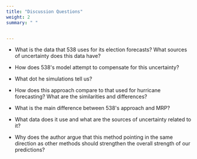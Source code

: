 ```yaml
---
title: "Discussion Questions"
weight: 2
summary: " "


---
```


* What is the data that 538 uses for its election forecasts? What sources of uncertainty does this data have?
* How does 538's model attempt to compensate for this uncertainty?
* What dot he simulations tell us?
* How does this approach compare to that used for hurricane forecasting? What are the similarities and differences?

* What is the main difference between 538's approach and MRP?
* What data does it use and what are the sources of uncertainty related to it?
* Why does the author argue that this method pointing in the same direction as other methods should strengthen the overall strength of our predictions?
